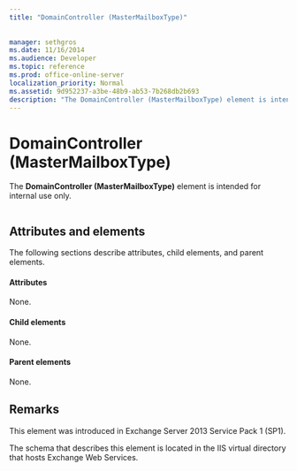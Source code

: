 ```yaml
---
title: "DomainController (MasterMailboxType)"
 
 
manager: sethgros
ms.date: 11/16/2014
ms.audience: Developer
ms.topic: reference
ms.prod: office-online-server
localization_priority: Normal
ms.assetid: 9d952237-a3be-48b9-ab53-7b268db2b693
description: "The DomainController (MasterMailboxType) element is intended for internal use only."
---
```


# DomainController (MasterMailboxType)

The **DomainController (MasterMailboxType)** element is intended for internal use only. 
  
```

```

## Attributes and elements

The following sections describe attributes, child elements, and parent elements.
  
#### Attributes

None.
  
#### Child elements

None.
  
#### Parent elements

None.
  
## Remarks

This element was introduced in Exchange Server 2013 Service Pack 1 (SP1).
  
The schema that describes this element is located in the IIS virtual directory that hosts Exchange Web Services.
  

